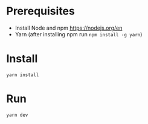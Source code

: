 # Prerequisites
- Install Node and npm https://nodejs.org/en
- Yarn (after installing npm run `npm install -g yarn`)

# Install
`yarn install`

# Run
`yarn dev`

